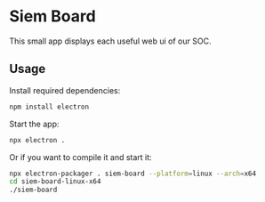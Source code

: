 # Siem Board

This small app displays each useful web ui of our SOC.

## Usage

Install required dependencies:
```bash
npm install electron
```

Start the app:
```bash
npx electron .
```

Or if you want to compile it and start it:
```bash
npx electron-packager . siem-board --platform=linux --arch=x64
cd siem-board-linux-x64
./siem-board
```
